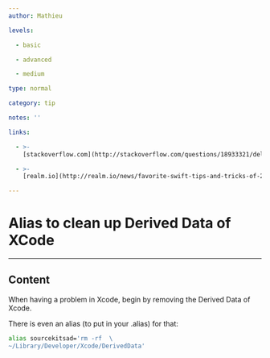 ```yaml
---
author: Mathieu

levels:

  - basic

  - advanced

  - medium

type: normal

category: tip

notes: ''

links:

  - >-
    [stackoverflow.com](http://stackoverflow.com/questions/18933321/deleting-contents-from-xcode-derived-data-folder){website}

  - >-
    [realm.io](http://realm.io/news/favorite-swift-tips-and-tricks-of-2014/){website}

---
```

# Alias to clean up Derived Data of XCode

---
## Content

When having a problem in Xcode, begin by removing the Derived Data of Xcode. 

There is even an alias (to put in your .alias) for that:
```bash
alias sourcekitsad='rm -rf  \
~/Library/Developer/Xcode/DerivedData'
```